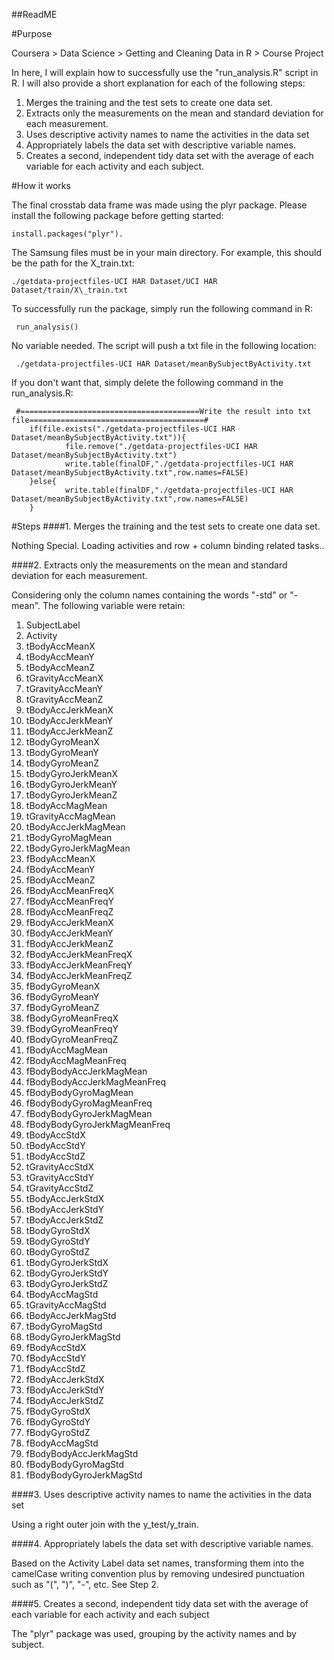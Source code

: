 ##ReadME

#Purpose

Coursera > Data Science > Getting and Cleaning Data in R > Course Project

In here, I will explain how to successfully use the "run_analysis.R" script in R. I will also provide a short explanation for each of the following steps:

1. Merges the training and the test sets to create one data set.
2. Extracts only the measurements on the mean and standard deviation for each measurement. 
3. Uses descriptive activity names to name the activities in the data set
4. Appropriately labels the data set with descriptive variable names. 
5. Creates a second, independent tidy data set with the average of each variable for each activity and each subject.

#How it works

The final crosstab data frame was made using the plyr package. Please install the following package before getting started:

    install.packages("plyr").

The Samsung files must be in your main directory. For example, this should be the path for the X\_train.txt:

    ./getdata-projectfiles-UCI HAR Dataset/UCI HAR Dataset/train/X\_train.txt

To successfully run the package, simply run the following command in R:

     run_analysis()

No variable needed. The script will push a txt file in the following location:

     ./getdata-projectfiles-UCI HAR Dataset/meanBySubjectByActivity.txt


If you don't want that, simply delete the following command in the run_analysis.R:

     #========================================Write the result into txt file=======================================#
        if(file.exists("./getdata-projectfiles-UCI HAR Dataset/meanBySubjectByActivity.txt")){
                file.remove("./getdata-projectfiles-UCI HAR Dataset/meanBySubjectByActivity.txt")
                write.table(finalDF,"./getdata-projectfiles-UCI HAR Dataset/meanBySubjectByActivity.txt",row.names=FALSE)
        }else{
                write.table(finalDF,"./getdata-projectfiles-UCI HAR Dataset/meanBySubjectByActivity.txt",row.names=FALSE)
        }

#Steps
####1. Merges the training and the test sets to create one data set.

Nothing Special. Loading activities and row + column binding related tasks..

####2. Extracts only the measurements on the mean and standard deviation for each measurement. 

Considering only the column names containing the words "-std" or "-mean". The following variable were retain:

1. SubjectLabel
2.	Activity
3.	tBodyAccMeanX
4.	tBodyAccMeanY
5.	tBodyAccMeanZ
6.	tGravityAccMeanX
7.	tGravityAccMeanY
8.	tGravityAccMeanZ
9.	tBodyAccJerkMeanX
10.	tBodyAccJerkMeanY
11.	tBodyAccJerkMeanZ
12.	tBodyGyroMeanX
13.	tBodyGyroMeanY
14.	tBodyGyroMeanZ
15.	tBodyGyroJerkMeanX
16.	tBodyGyroJerkMeanY
17.	tBodyGyroJerkMeanZ
18.	tBodyAccMagMean
19.	tGravityAccMagMean
20.	tBodyAccJerkMagMean
21.	tBodyGyroMagMean
22.	tBodyGyroJerkMagMean
23.	fBodyAccMeanX
24.	fBodyAccMeanY
25.	fBodyAccMeanZ
26.	fBodyAccMeanFreqX
27.	fBodyAccMeanFreqY
28.	fBodyAccMeanFreqZ
29.	fBodyAccJerkMeanX
30.	fBodyAccJerkMeanY
31.	fBodyAccJerkMeanZ
32.	fBodyAccJerkMeanFreqX
33.	fBodyAccJerkMeanFreqY
34.	fBodyAccJerkMeanFreqZ
35.	fBodyGyroMeanX
36.	fBodyGyroMeanY
37.	fBodyGyroMeanZ
38.	fBodyGyroMeanFreqX
39.	fBodyGyroMeanFreqY
40.	fBodyGyroMeanFreqZ
41.	fBodyAccMagMean
42.	fBodyAccMagMeanFreq
43.	fBodyBodyAccJerkMagMean
44.	fBodyBodyAccJerkMagMeanFreq
45.	fBodyBodyGyroMagMean
46.	fBodyBodyGyroMagMeanFreq
47.	fBodyBodyGyroJerkMagMean
48.	fBodyBodyGyroJerkMagMeanFreq
49.	tBodyAccStdX
50.	tBodyAccStdY
51.	tBodyAccStdZ
52.	tGravityAccStdX
53.	tGravityAccStdY
54.	tGravityAccStdZ
55.	tBodyAccJerkStdX
56.	tBodyAccJerkStdY
57.	tBodyAccJerkStdZ
58.	tBodyGyroStdX
59.	tBodyGyroStdY
60.	tBodyGyroStdZ
61.	tBodyGyroJerkStdX
62.	tBodyGyroJerkStdY
63.	tBodyGyroJerkStdZ
64.	tBodyAccMagStd
65.	tGravityAccMagStd
66.	tBodyAccJerkMagStd
67.	tBodyGyroMagStd
68.	tBodyGyroJerkMagStd
69.	fBodyAccStdX
70.	fBodyAccStdY
71.	fBodyAccStdZ
72.	fBodyAccJerkStdX
73.	fBodyAccJerkStdY
74.	fBodyAccJerkStdZ
75.	fBodyGyroStdX
76.	fBodyGyroStdY
77.	fBodyGyroStdZ
78.	fBodyAccMagStd
79.	fBodyBodyAccJerkMagStd
80.	fBodyBodyGyroMagStd
81.	fBodyBodyGyroJerkMagStd

####3. Uses descriptive activity names to name the activities in the data set

Using a right outer join with the y_test/y_train.

####4. Appropriately labels the data set with descriptive variable names. 

Based on the Activity Label data set names, transforming them into the camelCase writing convention plus by removing undesired punctuation such as "(", ")", "-", etc. See Step 2.

####5. Creates a second, independent tidy data set with the average of each variable for each activity and each subject

The "plyr" package was used, grouping by the activity names and by subject.